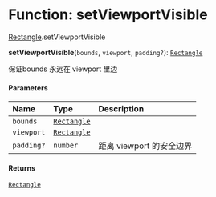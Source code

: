 # Function: setViewportVisible

[Rectangle](/auto-docs/fixed-layout-editor/modules/Rectangle.md).setViewportVisible

**setViewportVisible**(`bounds`, `viewport`, `padding?`): [`Rectangle`](/auto-docs/fixed-layout-editor/classes/Rectangle-1.md)

保证bounds 永远在 viewport 里边

#### Parameters

| Name | Type | Description |
| :------ | :------ | :------ |
| `bounds` | [`Rectangle`](/auto-docs/fixed-layout-editor/classes/Rectangle-1.md) |  |
| `viewport` | [`Rectangle`](/auto-docs/fixed-layout-editor/classes/Rectangle-1.md) |  |
| `padding?` | `number` | 距离 viewport 的安全边界 |

#### Returns

[`Rectangle`](/auto-docs/fixed-layout-editor/classes/Rectangle-1.md)

